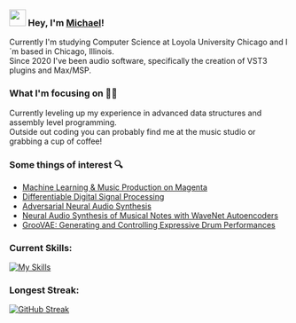 ### <img src="https://media.giphy.com/media/hvRJCLFzcasrR4ia7z/giphy.gif" width="30px"> Hey, I'm [Michael](https://github.com/mcollins21)!

Currently I'm studying Computer Science at Loyola University Chicago and I´m based in Chicago, Illinois. <br /> Since 2020 I've been audio software, specifically the creation of VST3 plugins and Max/MSP.

### What I'm focusing on 👨‍💻

Currently leveling up my experience in advanced data structures and assembly level programming. <br /> Outside out coding you can probably find me at the music studio or grabbing a cup of coffee!

### Some things of interest 🔍 
<!-- BLOG-POST-LIST:START -->
- [Machine Learning & Music Production on Magenta](https://magenta.tensorflow.org)
- [Differentiable Digital Signal Processing](https://openreview.net/forum?id=B1x1ma4tDr)
- [Adversarial Neural Audio Synthesis](https://openreview.net/forum?id=H1xQVn09FX)
- [Neural Audio Synthesis of Musical Notes with WaveNet Autoencoders](https://research.google/pubs/pub46119/)
- [GrooVAE: Generating and Controlling Expressive Drum Performances](https://magenta.tensorflow.org/groovae)
<!-- BLOG-POST-LIST:END -->

### Current Skills:

[![My Skills](https://skillicons.dev/icons?i=c,ableton,github,html,java,matlab)](https://skillicons.dev)


### Longest Streak:

[![GitHub Streak](https://streak-stats.demolab.com?user=mcollins21&theme=swift&hide_border=true&mode=weekly)](https://git.io/streak-stats)

<!---
mcollins21/mcollins21 is a ✨ special ✨ repository because its `README.md` (this file) appears on your GitHub profile.
You can click the Preview link to take a look at your changes.
--->

